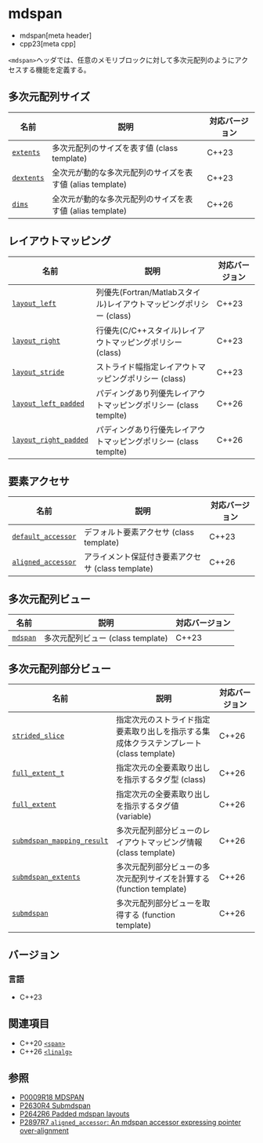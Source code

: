 # mdspan
* mdspan[meta header]
* cpp23[meta cpp]

`<mdspan>`ヘッダでは、任意のメモリブロックに対して多次元配列のようにアクセスする機能を定義する。


## 多次元配列サイズ

| 名前 | 説明 | 対応バージョン |
|------|------|-------|
| [`extents`](mdspan/extents.md)  | 多次元配列のサイズを表す値 (class template) | C++23 |
| [`dextents`](mdspan/extents.md) | 全次元が動的な多次元配列のサイズを表す値 (alias template) | C++23 |
| [`dims`](mdspan/extents.md) | 全次元が動的な多次元配列のサイズを表す値 (alias template) | C++26 |


## レイアウトマッピング

| 名前 | 説明 | 対応バージョン |
|------|------|-------|
| [`layout_left`](mdspan/layout_left.md)     | 列優先(Fortran/Matlabスタイル)レイアウトマッピングポリシー (class) | C++23 |
| [`layout_right`](mdspan/layout_right.md)   | 行優先(C/C++スタイル)レイアウトマッピングポリシー (class) | C++23 |
| [`layout_stride`](mdspan/layout_stride.md) | ストライド幅指定レイアウトマッピングポリシー (class) | C++23 |
| [`layout_left_padded`](mdspan/layout_left_padded.md) | パディングあり列優先レイアウトマッピングポリシー (class templte) | C++26 |
| [`layout_right_padded`](mdspan/layout_right_padded.md) | パディングあり行優先レイアウトマッピングポリシー (class templte) | C++26 |


## 要素アクセサ

| 名前 | 説明 | 対応バージョン |
|------|------|-------|
| [`default_accessor`](mdspan/default_accessor.md) | デフォルト要素アクセサ (class template) | C++23 |
| [`aligned_accessor`](mdspan/aligned_accessor.md) | アライメント保証付き要素アクセサ (class template) | C++26 |


## 多次元配列ビュー

| 名前 | 説明 | 対応バージョン |
|------|------|-------|
| [`mdspan`](mdspan/mdspan.md) | 多次元配列ビュー (class template) | C++23 |


## 多次元配列部分ビュー

| 名前 | 説明 | 対応バージョン |
|------|------|-------|
| [`strided_slice`](mdspan/strided_slice.md) | 指定次元のストライド指定要素取り出しを指示する集成体クラステンプレート (class template) | C++26 |
| [`full_extent_t`](mdspan/full_extent_t.md) | 指定次元の全要素取り出しを指示するタグ型 (class) | C++26 |
| [`full_extent`](mdspan/full_extent_t.md) | 指定次元の全要素取り出しを指示するタグ値 (variable) | C++26 |
| [`submdspan_mapping_result`](mdspan/submdspan_mapping_result.md) | 多次元配列部分ビューのレイアウトマッピング情報 (class template) | C++26 |
| [`submdspan_extents`](mdspan/submdspan_extents.md) | 多次元配列部分ビューの多次元配列サイズを計算する (function template) | C++26 |
| [`submdspan`](mdspan/submdspan.md) | 多次元配列部分ビューを取得する (function template) | C++26 |


## バージョン
### 言語
- C++23


## 関連項目
- C++20 [`<span>`](span.md)
- C++26 [`<linalg>`](linalg.md)


## 参照
- [P0009R18 MDSPAN](https://www.open-std.org/jtc1/sc22/wg21/docs/papers/2022/p0009r18.html)
- [P2630R4 Submdspan](https://open-std.org/jtc1/sc22/wg21/docs/papers/2023/p2630r4.html)
- [P2642R6 Padded mdspan layouts](https://www.open-std.org/jtc1/sc22/wg21/docs/papers/2024/p2642r6.pdf)
- [P2897R7 `aligned_accessor`: An mdspan accessor expressing pointer over-alignment](https://open-std.org/jtc1/sc22/wg21/docs/papers/2024/p2897r7.html)

